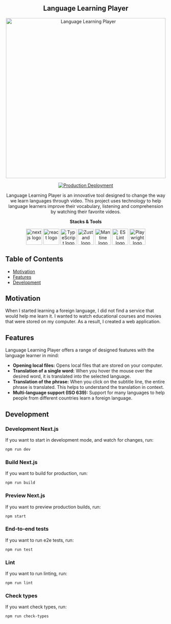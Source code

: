 <div align="center" >
<h2>Language Learning Player</h2>
<a  target="_blank" rel="noopener noreferrer" href="https://language-learning-player.vercel.app/demo"><img width="500" alt="Language Learning Player" src="https://github.com/ratmirslv/language-learning-player/assets/20778781/dbf4ad38-9510-4589-a5ff-71940b960bff">
</a>

[![Production Deployment](https://github.com/ratmirslv/language-learning-player/actions/workflows/production.yaml/badge.svg)](https://github.com/ratmirslv/language-learning-player/actions/workflows/production.yaml)

Language Learning Player is an innovative tool designed to change the way we learn languages through video. This project uses technology to help language learners improve their vocabulary, listening and comprehension by watching their favorite videos.

<strong>Stacks & Tools</strong>

<a target="_blank" rel="noopener noreferrer" href="https://nextjs.org"><img src="https://cdn.jsdelivr.net/gh/devicons/devicon@latest/icons/nextjs/nextjs-original.svg" alt="nextjs logo" width="50" height="50" style="max-width:100%;"></a>
<a target="_blank" rel="noopener noreferrer" href="https://react.dev"><img src="https://cdn.jsdelivr.net/gh/devicons/devicon@latest/icons/react/react-original.svg" alt="react logo" width="50" height="50" style="max-width:100%;"></a>
<a target="_blank" rel="noopener noreferrer" href="https://www.typescriptlang.org"><img src="https://cdn.jsdelivr.net/gh/devicons/devicon@latest/icons/typescript/typescript-original.svg" alt="TypeScript logo" width="50" height="50" style="max-width:100%;"></a>
<a target="_blank" rel="noopener noreferrer" href="https://zustand-demo.pmnd.rs"><img src="https://raw.githubusercontent.com/pmndrs/zustand/main/examples/demo/public/favicon.ico" alt="Zustand logo" width="50" height="50" style="max-width:100%;"></a>
<a target="_blank" rel="noopener noreferrer" href="https://mantine.dev"><img src="https://mantine.dev/favicon.svg" alt="Mantine logo" width="50" height="50" style="max-width:100%;"></a>
<a target="_blank" rel="noopener noreferrer" href="https://eslint.org"><img src="https://cdn.jsdelivr.net/gh/devicons/devicon@latest/icons/eslint/eslint-original-wordmark.svg" alt="ES Lint logo" width="50" height="50" style="max-width:100%;"></a>
<a target="_blank" rel="noopener noreferrer" href="https://playwright.dev"><img src="https://playwright.dev/img/playwright-logo.svg" alt="Playwright logo" width="50" height="50" style="max-width:100%;"></a>

</div>

## Table of Contents

- [Motivation](#motivation)
- [Features](#features)
- [Development](#development)

## Motivation

When I started learning a foreign language, I did not find a service that would help me learn it. I wanted to watch educational courses and movies that were stored on my computer. As a result, I created a web application.

## Features

Language Learning Player offers a range of designed features with the language learner in mind:

- **Opening local files:** Opens local files that are stored on your computer.
- **Translation of a single word:** When you hover the mouse over the desired word, it is translated into the selected language.
- **Translation of the phrase:** When you click on the subtitle line, the entire phrase is translated. This helps to understand the translation in context.
- **Multi-language support (ISO 639):** Support for many languages to help people from different countries learn a foreign language.

## Development

### Development Next.js

If you want to start in development mode, and watch for changes, run:

```
npm run dev
```

### Build Next.js

If you want to build for production, run:

```
npm run build
```

### Preview Next.js

If you want to preview production builds, run:

```
npm start
```

### End-to-end tests

If you want to run e2e tests, run:

```
npm run test
```

### Lint

If you want to run linting, run:

```
npm run lint
```

### Check types

If you want check types, run:

```
npm run check-types
```

